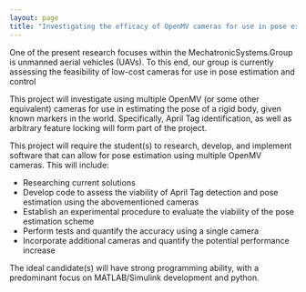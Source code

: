 ```yaml
---
layout: page
title: "Investigating the efficacy of OpenMV cameras for use in pose estimation"
---
```


One of the present research focuses within the MechatronicSystems.Group is unmanned aerial vehicles (UAVs). To this end, our group is currently assessing the feasibility of low-cost cameras for use in pose estimation and control

This project will investigate using multiple OpenMV (or some other equivalent) cameras for use in estimating the pose of a rigid body, given known markers in the world. Specifically, April Tag identification, as well as arbitrary feature locking will form part of the project.

This project will require the student(s) to research, develop, and implement software that can allow for pose estimation using multiple OpenMV cameras. This will include:

<ul>
  <li>Researching current solutions</li>
  <li>Develop code to assess the viability of April Tag detection and pose estimation using the abovementioned cameras</li>
  <li>Establish an experimental procedure to evaluate the viability of the pose estimation scheme</li>
  <li>Perform tests and quantify the accuracy using a single camera </li>
  <li>Incorporate additional cameras and quantify the potential performance increase</li>
</ul>

The ideal candidate(s) will have strong programming ability, with a predominant focus on MATLAB/Simulink development and python.
